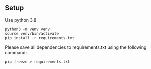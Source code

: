 ## Setup

Use python 3.8
```
python3 -m venv venv
source venv/bin/activate
pip install -r requirements.txt
```

Please save all dependencies to requirements.txt using the following command:

```
pip freeze > requirements.txt
```
